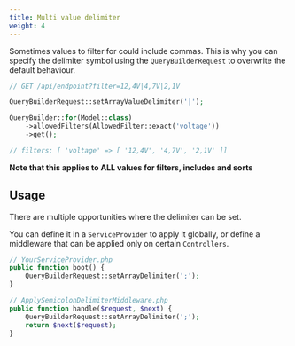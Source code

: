 ```yaml
---
title: Multi value delimiter
weight: 4
---
```


Sometimes values to filter for could include commas. This is why you can specify the delimiter symbol using the `QueryBuilderRequest` to overwrite the default behaviour.

```php
// GET /api/endpoint?filter=12,4V|4,7V|2,1V

QueryBuilderRequest::setArrayValueDelimiter('|');

QueryBuilder::for(Model::class)
    ->allowedFilters(AllowedFilter::exact('voltage'))
    ->get();

// filters: [ 'voltage' => [ '12,4V', '4,7V', '2,1V' ]]
```

__Note that this applies to ALL values for filters, includes and sorts__

## Usage 

There are multiple opportunities where the delimiter can be set.

You can define it in a `ServiceProvider` to apply it globally, or define a middleware that can be applied only on certain `Controllers`.
```php
// YourServiceProvider.php
public function boot() {
    QueryBuilderRequest::setArrayDelimiter(';');
}

// ApplySemicolonDelimiterMiddleware.php
public function handle($request, $next) {
    QueryBuilderRequest::setArrayDelimiter(';');
    return $next($request);
}
```
